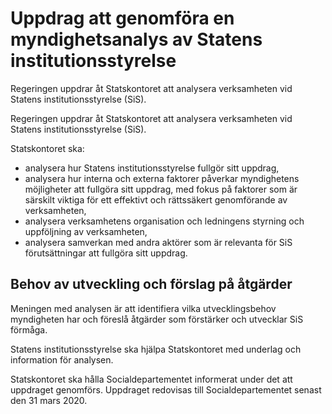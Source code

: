 # Uppdrag att genomföra en myndighetsanalys av Statens institutionsstyrelse

Regeringen uppdrar åt Statskontoret att analysera verksamheten vid Statens institutionsstyrelse (SiS).

Regeringen uppdrar åt Statskontoret att analysera verksamheten vid Statens institutionsstyrelse (SiS).

Statskontoret ska:

* analysera hur Statens institutionsstyrelse fullgör sitt uppdrag,
* analysera hur interna och externa faktorer påverkar myndighetens möjligheter att fullgöra sitt uppdrag, med fokus på faktorer som är särskilt viktiga för ett effektivt och rättssäkert genomförande av verksamheten,
* analysera verksamhetens organisation och ledningens styrning och uppföljning av verksamheten,
* analysera samverkan med andra aktörer som är relevanta för SiS förutsättningar att fullgöra sitt uppdrag.

## Behov av utveckling och förslag på åtgärder

Meningen med analysen är att identifiera vilka utvecklingsbehov myndigheten har och föreslå åtgärder som förstärker och utvecklar SiS förmåga.

Statens institutionsstyrelse ska hjälpa Statskontoret med underlag och information för analysen.

Statskontoret ska hålla Socialdepartementet informerat under det att uppdraget genomförs. Uppdraget redovisas till Socialdepartementet senast den 31 mars 2020.
